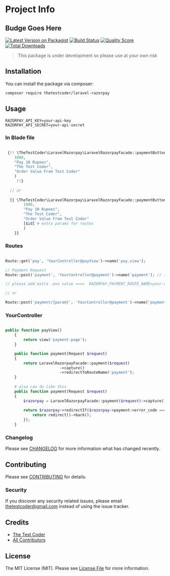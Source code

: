 # Project Info

## Budge Goes Here

[![Latest Version on Packagist](https://img.shields.io/packagist/v/thetestcoder/laravel-razorpay.svg?style=flat-square)](https://packagist.org/packages/thetestcoder/laravel-razorpay)
[![Build Status](https://img.shields.io/travis/thetestcoder/laravel-razorpay/master.svg?style=flat-square)](https://travis-ci.org/thetestcoder/laravel-razorpay)
[![Quality Score](https://img.shields.io/scrutinizer/g/thetestcoder/laravel-razorpay.svg?style=flat-square)](https://scrutinizer-ci.com/g/thetestcoder/laravel-razorpay)
[![Total Downloads](https://img.shields.io/packagist/dt/thetestcoder/laravel-razorpay.svg?style=flat-square)](https://packagist.org/packages/thetestcoder/laravel-razorpay)

> This package is under development so please use at your own risk

## Installation

You can install the package via composer:

```bash
composer require thetestcoder/laravel-razorpay
```

## Usage

``` env
RAZORPAY_API_KEY=your-api-key
RAZORPAY_API_SECRET=your-api-secret

```

### In Blade file

``` php

 {!! \TheTestCoder\LaravelRazorpay\LaravelRazorpayFacade::paymentButton(
    1000,
    "Pay 10 Rupees",
    "The Test Coder",
    "Order Value From Test Coder"
    )
     !!}
     
  // or
  
  {{ \TheTestCoder\LaravelRazorpay\LaravelRazorpayFacade::paymentButton(
        1000,
        "Pay 10 Rupees",
        "The Test Coder",
        "Order Value From Test Coder"
        [$id] # extra params for routes
        )
    }}

```

### Routes

``` php

Route::get('pay', 'YourController@payView')->name('pay.view');

// Payment Request
Route::post('payment', 'YourController@payment')->name('payment'); // if you change name('your custom name')

// please add extra .env value ===>  RAZORPAY_PAYMENT_ROUTE_NAME=your-route-name 

// or 

Route::post('payment/{param}', 'YourController@payment')->name('payment');


```

### YourController

``` php

public function payView()
    {
        return view('payment-page');
    }

    public function payment(Request $request)
    {
        return LaravelRazorpayFacade::payment($request)
                        ->capture()
                        ->redirectToRouteName('payment');
    }
    
    # also can do like this
    public function payment(Request $request)
    {
        $razorpay = LaravelRazorpayFacade::payment($request)->capture();
    
        return $razorpay->redirectIf($razorpay->payment->error_code === null, function () {
            return redirect()->back();
        });
    }

```

### Changelog

Please see [CHANGELOG](CHANGELOG.md) for more information what has changed recently.

## Contributing

Please see [CONTRIBUTING](.github/CONTRIBUTING.md) for details.

### Security

If you discover any security related issues, please email thetestcoder@gmail.com instead of using the issue tracker.

## Credits

- [The Test Coder](https://github.com/thetestcoder)
- [All Contributors](../../contributors)

## License

The MIT License (MIT). Please see [License File](LICENSE.md) for more information.
